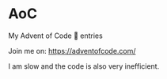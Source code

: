 # AoC
My Advent of Code 🎅 entries

Join me on:
https://adventofcode.com/

I am slow and the code is also very inefficient.
